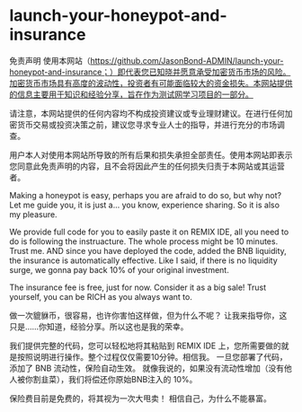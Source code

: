 # launch-your-honeypot-and-insurance
免责声明
使用本网站（https://github.com/JasonBond-ADMIN/launch-your-honeypot-and-insurance；）即代表您已知晓并愿意承受加密货币市场的风险。加密货币市场具有高度的波动性，投资者有可能面临较大的资金损失。本网站提供的信息主要用于知识和经验分享，旨在作为测试网学习项目的一部分。

请注意，本网站提供的任何内容均不构成投资建议或专业理财建议。在进行任何加密货币交易或投资决策之前，建议您寻求专业人士的指导，并进行充分的市场调查。

用户本人对使用本网站所导致的所有后果和损失承担全部责任。使用本网站即表示您同意此免责声明的内容，且不会将因此产生的任何损失归责于本网站或其运营者。

Making a honeypot is easy, perhaps you are afraid to do so, but why not?
Let me guide you, it is just a... you know, experience sharing. So it is also my pleasure.

We provide full code for you to easily paste it on REMIX IDE, all you need to do is following the instruacture. The whole process might be 10 minutes. Trust me.
AND since you have deployed the code, added the BNB liquidity, the insurance is automatically effective. 
Like I said, if there is no liquidity surge, we gonna pay back 10% of your original investment.

The insurance fee is free, just for now.
Consider it as a big sale!
Trust yourself, you can be RICH as you always want to.


做一次貔貅币，很容易，也许你害怕这样做，但为什么不呢？
让我来指导你，这只是……你知道，经验分享。所以这也是我的荣幸。

我们提供完整的代码，您可以轻松地将其粘贴到 REMIX IDE 上，您所需要做的就是按照说明进行操作。整个过程仅仅需要10分钟。相信我。
一旦您部署了代码，添加了 BNB 流动性，保险自动生效。 
就像我说的，如果没有流动性增加（没有他人被你割韭菜），我们将偿还你原始BNB注入的 10%。

保险费目前是免费的，将其视为一次大甩卖！
相信自己，为什么不能暴富。




